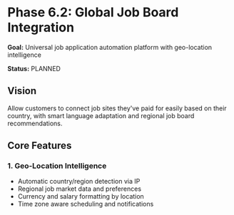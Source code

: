 # Phase 6.2: Global Job Board Integration

**Goal:** Universal job application automation platform with geo-location intelligence

**Status:** PLANNED

## Vision
Allow customers to connect job sites they've paid for easily based on their country, with smart language adaptation and regional job board recommendations.

## Core Features

### 1. Geo-Location Intelligence
- Automatic country/region detection via IP
- Regional job market data and preferences
- Currency and salary formatting by location
- Time zone aware scheduling and notifications